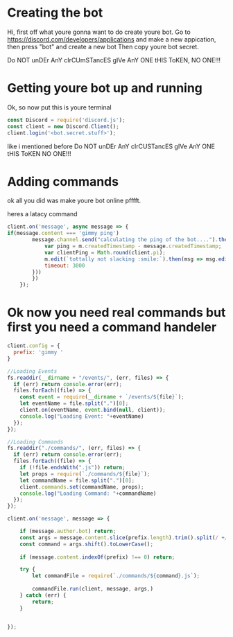 # Creating the bot
Hi, first off what youre gonna want to do create youre bot. Go to https://discord.com/developers/applications and make a new appication, then press "bot" and create a new bot Then copy youre bot secret.

Do NOT unDEr AnY cIrCUmSTancES gIVe AnY ONE tHIS ToKEN, NO ONE!!!




# Getting youre bot up and running

Ok, so now put this is youre terminal 

```js
const Discord = require('discord.js');
const client = new Discord.Client();
client.login('<bot.secret.stuff>');
```
like i mentioned before Do NOT unDEr AnY cIrCUSTancES gIVe AnY ONE tHIS ToKEN NO ONE!!!


# Adding commands

ok all you did was make youre bot online pfffft.

heres a latacy command


```js
client.on('message', async message => {
if(message.content === 'gimmy ping')
        message.channel.send("calculating the ping of the bot....").then(m =>{
            var ping = m.createdTimestamp - message.createdTimestamp;
            var clientPing = Math.round(client.pi);
            m.edit(`tottally not slacking :smile:`).then(msg => msg.edit(`***:ping_pong:*** the bots ping is ${Math.round(client.ws.ping)}ms`)({
            timeout: 3000
        }))
        })
    });
```
# Ok now you need real commands but first you need a command handeler

```js
client.config = {
  prefix: 'gimmy '
}

//Loading Events
fs.readdir(__dirname + "/events/", (err, files) => {
  if (err) return console.error(err);
  files.forEach((file) => {
    const event = require(__dirname + `/events/${file}`);
    let eventName = file.split(".")[0];
    client.on(eventName, event.bind(null, client));
    console.log("Loading Event: "+eventName)
  });
});

//Loading Commands
fs.readdir("./commands/", (err, files) => {
  if (err) return console.error(err);
  files.forEach((file) => {
    if (!file.endsWith(".js")) return;
    let props = require(`./commands/${file}`);
    let commandName = file.split(".")[0];
    client.commands.set(commandName, props);
    console.log("Loading Command: "+commandName)
  });
});

client.on('message', message => {

    if (message.author.bot) return;
    const args = message.content.slice(prefix.length).trim().split(/ +/g)
    const command = args.shift().toLowerCase();
    
    if (message.content.indexOf(prefix) !== 0) return;

    try {
        let commandFile = require(`./commands/${command}.js`);
        
        commandFile.run(client, message, args,)
    } catch (err) {
        return;
    }


});
```
